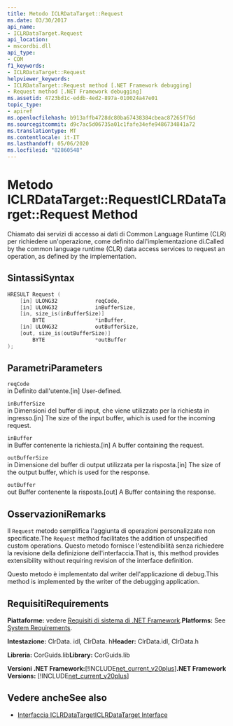```yaml
---
title: Metodo ICLRDataTarget::Request
ms.date: 03/30/2017
api_name:
- ICLRDataTarget.Request
api_location:
- mscordbi.dll
api_type:
- COM
f1_keywords:
- ICLRDataTarget::Request
helpviewer_keywords:
- ICLRDataTarget::Request method [.NET Framework debugging]
- Request method [.NET Framework debugging]
ms.assetid: 4723bd1c-eddb-4ed2-897a-010024a47e01
topic_type:
- apiref
ms.openlocfilehash: b913affb4728dc80ba67438384cbeac87265f76d
ms.sourcegitcommit: d9c7ac5d06735a01c1fafe34efe9486734841a72
ms.translationtype: MT
ms.contentlocale: it-IT
ms.lasthandoff: 05/06/2020
ms.locfileid: "82860548"
---
```

# <a name="iclrdatatargetrequest-method"></a><span data-ttu-id="2757a-102">Metodo ICLRDataTarget::Request</span><span class="sxs-lookup"><span data-stu-id="2757a-102">ICLRDataTarget::Request Method</span></span>
<span data-ttu-id="2757a-103">Chiamato dai servizi di accesso ai dati di Common Language Runtime (CLR) per richiedere un'operazione, come definito dall'implementazione di.</span><span class="sxs-lookup"><span data-stu-id="2757a-103">Called by the common language runtime (CLR) data access services to request an operation, as defined by the implementation.</span></span>  
  
## <a name="syntax"></a><span data-ttu-id="2757a-104">Sintassi</span><span class="sxs-lookup"><span data-stu-id="2757a-104">Syntax</span></span>  
  
```cpp  
HRESULT Request (  
    [in] ULONG32            reqCode,  
    [in] ULONG32            inBufferSize,  
    [in, size_is(inBufferSize)]
        BYTE                *inBuffer,  
    [in] ULONG32            outBufferSize,  
    [out, size_is(outBufferSize)]
        BYTE                *outBuffer  
);  
```  
  
## <a name="parameters"></a><span data-ttu-id="2757a-105">Parametri</span><span class="sxs-lookup"><span data-stu-id="2757a-105">Parameters</span></span>  
 `reqCode`  
 <span data-ttu-id="2757a-106">in Definito dall'utente.</span><span class="sxs-lookup"><span data-stu-id="2757a-106">[in] User-defined.</span></span>  
  
 `inBufferSize`  
 <span data-ttu-id="2757a-107">in Dimensioni del buffer di input, che viene utilizzato per la richiesta in ingresso.</span><span class="sxs-lookup"><span data-stu-id="2757a-107">[in] The size of the input buffer, which is used for the incoming request.</span></span>  
  
 `inBuffer`  
 <span data-ttu-id="2757a-108">in Buffer contenente la richiesta.</span><span class="sxs-lookup"><span data-stu-id="2757a-108">[in] A buffer containing the request.</span></span>  
  
 `outBufferSize`  
 <span data-ttu-id="2757a-109">in Dimensione del buffer di output utilizzata per la risposta.</span><span class="sxs-lookup"><span data-stu-id="2757a-109">[in] The size of the output buffer, which is used for the response.</span></span>  
  
 `outBuffer`  
 <span data-ttu-id="2757a-110">out Buffer contenente la risposta.</span><span class="sxs-lookup"><span data-stu-id="2757a-110">[out] A Buffer containing the response.</span></span>  
  
## <a name="remarks"></a><span data-ttu-id="2757a-111">Osservazioni</span><span class="sxs-lookup"><span data-stu-id="2757a-111">Remarks</span></span>  
 <span data-ttu-id="2757a-112">Il `Request` metodo semplifica l'aggiunta di operazioni personalizzate non specificate.</span><span class="sxs-lookup"><span data-stu-id="2757a-112">The `Request` method facilitates the addition of unspecified custom operations.</span></span> <span data-ttu-id="2757a-113">Questo metodo fornisce l'estendibilità senza richiedere la revisione della definizione dell'interfaccia.</span><span class="sxs-lookup"><span data-stu-id="2757a-113">That is, this method provides extensibility without requiring revision of the interface definition.</span></span>  
  
 <span data-ttu-id="2757a-114">Questo metodo è implementato dal writer dell'applicazione di debug.</span><span class="sxs-lookup"><span data-stu-id="2757a-114">This method is implemented by the writer of the debugging application.</span></span>  
  
## <a name="requirements"></a><span data-ttu-id="2757a-115">Requisiti</span><span class="sxs-lookup"><span data-stu-id="2757a-115">Requirements</span></span>  
 <span data-ttu-id="2757a-116">**Piattaforme:** vedere [Requisiti di sistema di .NET Framework](../../get-started/system-requirements.md).</span><span class="sxs-lookup"><span data-stu-id="2757a-116">**Platforms:** See [System Requirements](../../get-started/system-requirements.md).</span></span>  
  
 <span data-ttu-id="2757a-117">**Intestazione:** ClrData. idl, ClrData. h</span><span class="sxs-lookup"><span data-stu-id="2757a-117">**Header:** ClrData.idl, ClrData.h</span></span>  
  
 <span data-ttu-id="2757a-118">**Libreria:** CorGuids.lib</span><span class="sxs-lookup"><span data-stu-id="2757a-118">**Library:** CorGuids.lib</span></span>  
  
 <span data-ttu-id="2757a-119">**Versioni .NET Framework:**[!INCLUDE[net_current_v20plus](../../../../includes/net-current-v20plus-md.md)]</span><span class="sxs-lookup"><span data-stu-id="2757a-119">**.NET Framework Versions:** [!INCLUDE[net_current_v20plus](../../../../includes/net-current-v20plus-md.md)]</span></span>  
  
## <a name="see-also"></a><span data-ttu-id="2757a-120">Vedere anche</span><span class="sxs-lookup"><span data-stu-id="2757a-120">See also</span></span>

- [<span data-ttu-id="2757a-121">Interfaccia ICLRDataTarget</span><span class="sxs-lookup"><span data-stu-id="2757a-121">ICLRDataTarget Interface</span></span>](iclrdatatarget-interface.md)
